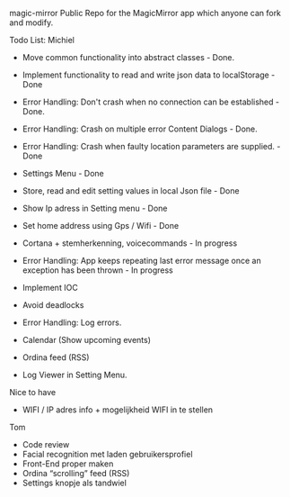  magic-mirror
Public Repo for the MagicMirror app which anyone can fork and modify.

Todo List:
Michiel
* Move common functionality into abstract classes - Done.
* Implement functionality to read and write json data to localStorage - Done
* Error Handling: Don't crash when no connection can be established - Done.
* Error Handling: Crash on multiple error Content Dialogs - Done.
* Error Handling: Crash when faulty location parameters are supplied. - Done
* Settings Menu - Done
* Store, read and edit setting values in local Json file - Done
* Show Ip adress in Setting menu - Done
* Set home address using Gps / Wifi - Done

* Cortana + stemherkenning, voicecommands - In progress
* Error Handling: App keeps repeating last error message once an exception has been thrown - In progress
* Implement IOC
* Avoid deadlocks
* Error Handling: Log errors.
* Calendar (Show upcoming events)
* Ordina feed (RSS)
* Log Viewer in Setting Menu.

Nice to have
* WIFI / IP adres info + mogelijkheid WIFI in te stellen


Tom
* Code review
* Facial recognition met laden gebruikersprofiel
* Front-End proper maken
* Ordina “scrolling” feed (RSS)
* Settings knopje als tandwiel
